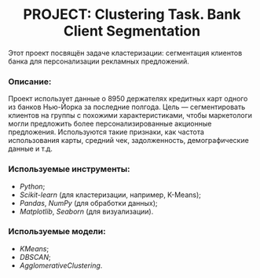 # <center> **PROJECT: Clustering Task. Bank Client Segmentation**

Этот проект посвящён задаче кластеризации: сегментация клиентов банка для персонализации рекламных предложений.

### **Описание:**

Проект использует данные о 8950 держателях кредитных карт одного из банков Нью-Йорка за последние полгода. Цель — сегментировать клиентов на группы с похожими характеристиками, чтобы маркетологи могли предложить более персонализированные акционные предложения. Используются такие признаки, как частота использования карты, средний чек, задолженность, демографические данные и т.д.

### **Используемые инструменты:**

- *Python*;
- *Scikit-learn* (для кластеризации, например, K-Means);
- *Pandas*, *NumPy* (для обработки данных);
- *Matplotlib*, *Seaborn* (для визуализации).

### **Используемые модели:**

- *KMeans*;
- *DBSCAN*;
- *AgglomerativeClustering*.

